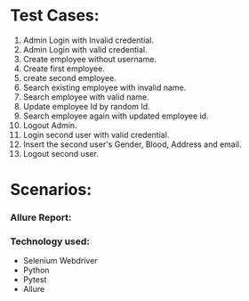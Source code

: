 # Test Cases:

1. Admin Login with Invalid credential.
2. Admin Login with valid credential.
3. Create employee without username.
4. Create first employee.
5. create second employee.
6. Search existing employee with invalid name.
7. Search employee with valid name.
8. Update employee Id by random Id.
9. Search employee again with updated employee id.
10. Logout Admin.
11. Login second user with valid credential.
12. Insert the second user's Gender, Blood, Address and email.
13. Logout second user.


# Scenarios:

### Allure Report:

### Technology used:
- Selenium Webdriver 
- Python
- Pytest
- Allure